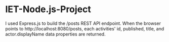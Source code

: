 # IET-Node.js-Project

I used Express.js to build the /posts REST API endpoint. When the browser points to http://localhost:8080/posts, each activities' id, published, title,
and actor.displayName data properties are returned.
